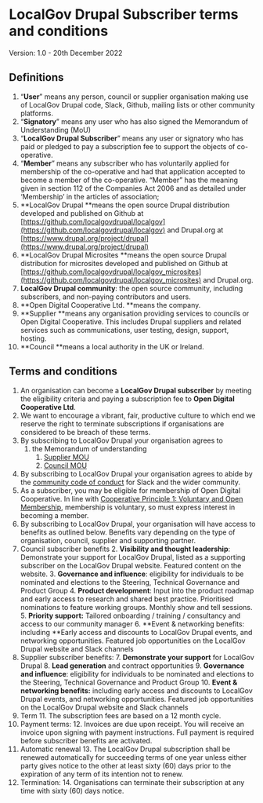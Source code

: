 # LocalGov Drupal Subscriber terms and conditions

Version: 1.0 - 20th December 2022

## Definitions

1. “**User**” means any person, council or supplier organisation making use of LocalGov Drupal code, Slack, Github, mailing lists or other community platforms. 
2. “**Signatory**” means any user who has also signed the Memorandum of Understanding (MoU) 
3. “**LocalGov Drupal Subscriber**” means any user or signatory who has paid or pledged to pay a subscription fee to support the objects of co-operative.
4. “**Member**” means any subscriber who has voluntarily applied for membership of the co-operative and had that application accepted to become a member of the co-operative. “Member” has the meaning given in section 112 of the Companies Act 2006 and as detailed under ‘Membership’ in the articles of association;
5. **LocalGov Drupal **means the open source Drupal distribution developed and published on Github at [https://github.com/localgovdrupal/localgov](https://github.com/localgovdrupal/localgov) and Drupal.org at [https://www.drupal.org/project/drupal](https://www.drupal.org/project/drupal) 
6. **LocalGov Drupal Microsites **means the open source Drupal distribution for microsites developed and published on Github at [https://github.com/localgovdrupal/localgov_microsites](https://github.com/localgovdrupal/localgov_microsites) and Drupal.org.    
7. **LocalGov Drupal community**: the open source community, including subscribers, and non-paying contributors and users.
8. **Open Digital Cooperative Ltd. **means the company. 
9. **Supplier **means any organisation providing services to councils or Open Digital Cooperative. This includes Drupal suppliers and related services such as communications, user testing, design, support, hosting. 
10. **Council **means a local authority in the UK or Ireland. 


## Terms and conditions

1. An organisation can become a **LocalGov Drupal subscriber** by meeting the eligibility criteria and paying a subscription fee to **Open Digital Cooperative Ltd**.
2. We want to encourage a vibrant, fair, productive culture to which end we reserve the right to terminate subscriptions if organisations are considered to be breach of these terms.
3. By subscribing to LocalGov Drupal your organisation agrees to 
    1. the Memorandum of understanding
        1. [Supplier MOU ](https://localgovdrupal.org/suppliers/supplier-membership/supplier-mou)
        2. [Council MOU](https://localgovdrupal.org/drupal-for-councils/membership#mou)
4. By subscribing to LocalGov Drupal your organisation agrees to abide by the [community code of conduct](https://localgovdrupal.org/resources/code-conduct) for Slack and the wider community.
5. As a subscriber, you may be eligible for membership of Open Digital Cooperative. In line with [Cooperative Principle 1: Voluntary and Open Membership](https://www.ica.coop/en/cooperatives/cooperative-identity), membership is voluntary, so must express interest in becoming a member. 
6. By subscribing to LocalGov Drupal, your organisation will have access to benefits as outlined below. Benefits vary depending on the type of organisation, council, supplier and supporting partner. 
7. Council subscriber benefits
    2. **Visibility and thought leadership**: Demonstrate your support for LocalGov Drupal, listed as a supporting subscriber on the LocalGov Drupal website. Featured content on the website.
    3. **Governance and influence**: eligibility for individuals to be nominated and elections to the Steering, Technical Governance and Product Group
    4. **Product development**: Input into the product roadmap and early access to research and shared best practice. Prioritised nominations to feature working groups. Monthly show and tell sessions.
    5. **Priority support:** Tailored onboarding / training / consultancy and access to our community manager
    6. **Event & networking benefits: including **Early access and discounts to LocalGov Drupal events, and networking opportunities. Featured job opportunities on the LocalGov Drupal website and Slack channels
8. Supplier subscriber benefits: 
    7. **Demonstrate your support** for LocalGov Drupal
    8. **Lead generation** and contract opportunities
    9. **Governance and influence**: eligibility for individuals to be nominated and elections to the Steering, Technical Governance and Product Group
    10. **Event & networking benefits:** including early access and discounts to LocalGov Drupal events, and networking opportunities. Featured job opportunities on the LocalGov Drupal website and Slack channels
9. Term
    11. The subscription fees are based on a 12 month cycle. 
10. Payment terms: 
    12. Invoices are due upon receipt. You will receive an invoice upon signing with payment instructions. Full payment is required before subscriber benefits are activated.
11. Automatic renewal
    13. The LocalGov Drupal subscription shall be renewed automatically for succeeding terms of one year unless either party gives notice to the other at least sixty (60) days prior to the expiration of any term of its intention not to renew.
12. Termination: 
    14. Organisations can terminate their subscription at any time with sixty (60) days notice. 
